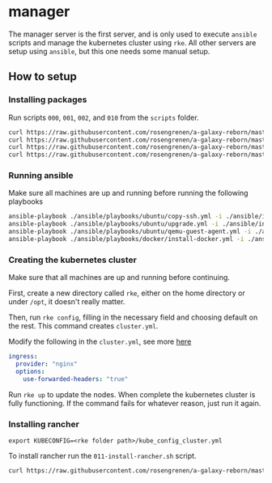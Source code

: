 # manager

The manager server is the first server, and is only used to execute `ansible` scripts and manage the kubernetes cluster using `rke`.
All other servers are setup using `ansible`, but this one needs some manual setup.

## How to setup

### Installing packages

Run scripts `000`, `001`, `002`, and `010` from the `scripts` folder.

```sh
curl https://raw.githubusercontent.com/rosengrenen/a-galaxy-reborn/master/manager/scripts/000-update.sh | sh
curl https://raw.githubusercontent.com/rosengrenen/a-galaxy-reborn/master/manager/scripts/001-install-qemu-guest-agent.sh | sh
curl https://raw.githubusercontent.com/rosengrenen/a-galaxy-reborn/master/manager/scripts/002-install-ansible.sh | sh
curl https://raw.githubusercontent.com/rosengrenen/a-galaxy-reborn/master/manager/scripts/010-install-k8s-reqs.sh | sh
```

### Running ansible

Make sure all machines are up and running before running the following playbooks

```sh
ansible-playbook ./ansible/playbooks/ubuntu/copy-ssh.yml -i ./ansible/inventory/hosts -k
ansible-playbook ./ansible/playbooks/ubuntu/upgrade.yml -i ./ansible/inventory/hosts -K
ansible-playbook ./ansible/playbooks/ubuntu/qemu-guest-agent.yml -i ./ansible/inventory/hosts -K
ansible-playbook ./ansible/playbooks/docker/install-docker.yml -i ./ansible/inventory/hosts -K
```

### Creating the kubernetes cluster

Make sure that all machines are up and running before continuing.

First, create a new directory called `rke`, either on the home directory or under `/opt`, it doesn't really matter.

Then, run `rke config`, filling in the necessary field and choosing default on the rest. This command creates `cluster.yml`.

Modify the following in the `cluster.yml`, see more [here](https://rancher.com/docs/rancher/v2.x/en/installation/install-rancher-on-k8s/chart-options/#external-tls-termination)

```yml
ingress:
  provider: "nginx"
  options:
    use-forwarded-headers: "true"
```

Run `rke up` to update the nodes. When complete the kubernetes cluster is fully functioning. If the command fails for whatever reason, just run it again.

### Installing rancher

`export KUBECONFIG=<rke folder path>/kube_config_cluster.yml`

To install rancher run the `011-install-rancher.sh` script.

```sh
curl https://raw.githubusercontent.com/rosengrenen/a-galaxy-reborn/master/manager/scripts/011-install-rancher.sh | sh
```
